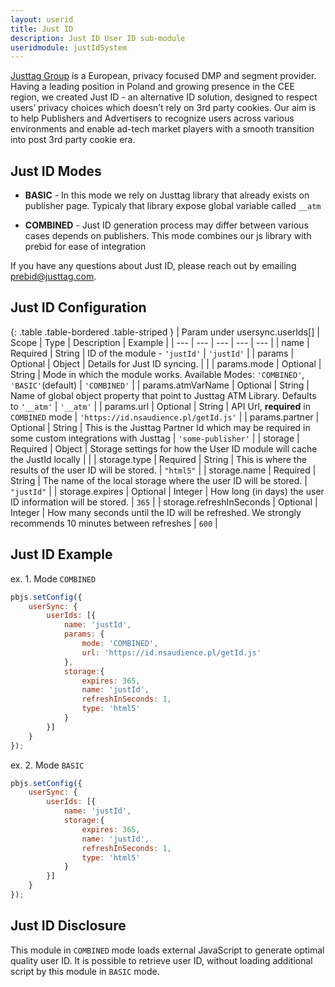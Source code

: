 ```yaml
---
layout: userid
title: Just ID
description: Just ID User ID sub-module
useridmodule: justIdSystem
---
```



[Justtag Group](https://www.justtag.com/en) is a European, privacy focused DMP and segment provider. Having a leading position in Poland and growing presence in the CEE region, we created Just ID - an alternative ID solution, designed to respect users’ privacy choices which doesn’t rely on 3rd party cookies. Our aim is to help Publishers and Advertisers to recognize users across various environments and enable ad-tech market players with a smooth transition into post 3rd party cookie era.

## Just ID Modes

- **BASIC** - In this mode we rely on Justtag library that already exists on publisher page. Typicaly that library expose global variable called `__atm`

- **COMBINED** - Just ID generation process may differ between various cases depends on publishers. This mode combines our js library with prebid for ease of integration

If you have any questions about Just ID, please reach out by emailing [prebid@justtag.com](mailto:prebid@justtag.com).

## Just ID Configuration

{: .table .table-bordered .table-striped }
| Param under usersync.userIds[] | Scope | Type | Description | Example |
| --- | --- | --- | --- | --- |
| name | Required | String | ID of the module - `'justId'` | `'justId'` |
| params | Optional | Object | Details for Just ID syncing. | |
| params.mode | Optional | String | Mode in which the module works. Available Modes: `'COMBINED'`, `'BASIC'`(default)   | `'COMBINED'` |
| params.atmVarName | Optional | String | Name of global object property that point to Justtag ATM Library. Defaults to `'__atm'` | `'__atm'` |
| params.url | Optional | String | API Url, **required** in `COMBINED` mode | `'https://id.nsaudience.pl/getId.js'` |
| params.partner | Optional | String | This is the Justtag Partner Id which may be required in some custom integrations with Justtag | `'some-publisher'` |
| storage | Required | Object | Storage settings for how the User ID module will cache the JustId locally | |
| storage.type | Required | String | This is where the results of the user ID will be stored. | `"html5"` |
| storage.name | Required | String | The name of the local storage where the user ID will be stored. | `"justId"` |
| storage.expires | Optional | Integer | How long (in days) the user ID information will be stored. | `365` |
| storage.refreshInSeconds | Optional | Integer | How many seconds until the ID will be refreshed. We strongly recommends 10 minutes between refreshes | `600` |

## Just ID Example

ex. 1. Mode `COMBINED`

```javascript
pbjs.setConfig({
    userSync: {
        userIds: [{
            name: 'justId',
            params: {
                mode: 'COMBINED',
                url: 'https://id.nsaudience.pl/getId.js'
            },
            storage:{
                expires: 365,
                name: 'justId',
                refreshInSeconds: 1,
                type: 'html5'
            }
        }]
    }
});
```

ex. 2. Mode `BASIC`

```javascript
pbjs.setConfig({
    userSync: {
        userIds: [{
            name: 'justId',
            storage:{
                expires: 365,
                name: 'justId',
                refreshInSeconds: 1,
                type: 'html5'
            }
        }]
    }
});
```

## Just ID  Disclosure

This module in `COMBINED` mode loads external JavaScript to generate optimal quality user ID. It is possible to retrieve user ID, without loading additional script by this module in `BASIC` mode.
